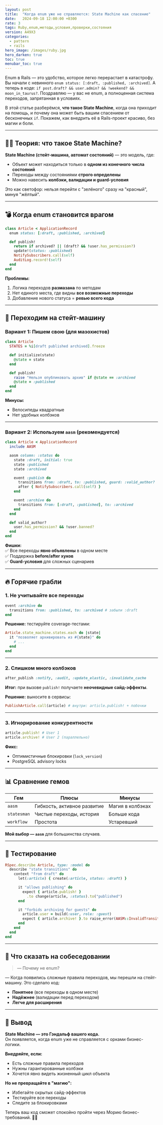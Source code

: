 ```yaml
---
layout: post
title:  "Когда enum уже не справляется: State Machine как спасение"
date:   2024-09-18 12:00:00 +0300
rate: 3
tags: Ruby,enum,методы,условия,проверки,состояния
version: A49X3
categories:
  - pattern
  - rails
hero_image: /images/ruby.jpg
hero_darken: true
toc: true
menubar_toc: true
---
```


Enum в Rails — это удобство, которое легко перерастает в катастрофу.
Вы начали с невинного `enum status: [:draft, :published, :archived]`.
А теперь в коде: `if post.draft? && user.admin? && !weekend? && moon_in_taurus?`.
Поздравляю — у вас не enum, а полноценная система переходов, запрятанная в условиях.

В этой статье разберёмся, **что такое State Machine**, когда она приходит на помощь, и почему она может быть вашим спасением от бесконечных `if`. Покажем, как внедрить её в Rails-проект красиво, без магии и боли.

---

## 🧙‍♂️ Теория: что такое State Machine?

**State Machine (стейт-машина, автомат состояний)** — это модель, где:  
- Объект может находиться только в **одном из конечного числа состояний**  
- Переходы между состояниями **строго определены**  
- Можно навесить **колбэки, валидации и guard-условия**  

Это как светофор: нельзя перейти с "зелёного" сразу на "красный", минуя "жёлтый".

---

## 💣 Когда enum становится врагом

```ruby
class Article < ApplicationRecord
  enum status: [:draft, :published, :archived]

  def publish!
    return if archived? || (draft? && !user.has_permission?)
    update!(status: :published)
    NotifySubscribers.call(self)
    AuditLog.record!(self)
  end
end
```

**Проблемы:**  
1. Логика переходов **размазана** по методам  
2. Нет единого места, где видны **все возможные переходы**  
3. Добавление нового статуса = **ревью всего кода**  

---

## 🚀 Переходим на стейт-машину

### Вариант 1: Пишем свою (для мазохистов)

```ruby
class Article
  STATES = %i[draft published archived].freeze

  def initialize(state)
    @state = state
  end

  def publish!
    raise "Нельзя опубликовать архив" if @state == :archived
    @state = :published
  end
end
```

**Минусы:**  
- Велосипеды квадратные  
- Нет удобных колбэков  

---

### Вариант 2: Используем `aasm` (рекомендуется)

```ruby
class Article < ApplicationRecord
  include AASM

  aasm column: :status do
    state :draft, initial: true
    state :published
    state :archived

    event :publish do
      transitions from: :draft, to: :published, guard: :valid_author?
      after { NotifySubscribers.call(self) }
    end

    event :archive do
      transitions from: [:draft, :published], to: :archived
    end
  end

  def valid_author?
    user.has_permission? && !user.banned?
  end
end
```

**Фишки:**  
✅ Все переходы **явно объявлены** в одном месте  
✅ Поддержка **before/after хуков**  
✅ **Guard-условия** для сложных сценариев  

---

## 🔥 Горячие грабли

### 1. Не учитывайте все переходы

```ruby
event :archive do
  transitions from: :published, to: :archived # забыли :draft
end
```

**Решение:** тестируйте coverage-тестами:

```ruby
Article.state_machine.states.each do |state|
  it "позволяет архивировать из #{state}" do
    # ...
  end
end
```

---

### 2. Слишком много колбэков

```ruby
after_publish :notify, :audit, :update_elastic, :invalidate_cache
```

**Итог:** при вызове `publish!` получаете **неочевидные сайд-эффекты**.  

**Решение:** выносите в сервисы:

```ruby
PublishArticle.call(article) # внутри: article.publish! + побочки
```

---

### 3. Игнорирование конкурентности

```ruby
article.publish! # User 1
article.archive! # User 2 (параллельно)
```

**Фикс:**  
- Оптимистичные блокировки (`lock_version`)  
- PostgreSQL advisory locks  

---

## 📊 Сравнение гемов

| Гем          | Плюсы                          | Минусы                   |
|--------------|-------------------------------|--------------------------|
| `aasm`       | Гибкость, активное развитие   | Магия в колбэках         |
| `statesman`  | Чистые переходы, история      | Больше кода              |
| `workflow`   | Простота                      | Устаревший               |

**Мой выбор — `aasm`** для большинства случаев.

---

## 🧪 Тестирование

```ruby
RSpec.describe Article, type: :model do
  describe "state transitions" do
    context "from draft" do
      let(:article) { create(:article, status: :draft) }

      it "allows publishing" do
        expect { article.publish! }
          .to change(article, :status).to("published")
      end

      it "forbids archiving for guests" do
        article.user = build(:user, role: :guest)
        expect { article.archive! }.to raise_error(AASM::InvalidTransition)
      end
    end
  end
end
```

---

## 🎤 Что сказать на собеседовании

> — Почему не enum?  

— Когда появились сложные правила переходов, мы перешли на стейт-машину. Это сделало код:  
- **Понятнее** (все переходы в одном месте)  
- **Надёжнее** (валидации перед переходом)  
- **Легче для расширения**  

---

## 🧾 Вывод

**State Machine — это Гэндальф вашего кода.**  
Он появляется, когда enum уже не справляется с орками бизнес-логики.  

**Внедряйте, если:**  
- Есть сложные правила переходов  
- Нужны гарантированные колбэки  
- Хочется явно видеть жизненный цикл объекта  

**Но не превращайте в "магию":**  
- Избегайте скрытых сайд-эффектов  
- Тестируйте все переходы  
- Следите за блокировками  

Теперь ваш код сможет спокойно пройти через Морию бизнес-требований. 🧙‍♂️
